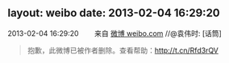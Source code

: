 layout: weibo
date: 2013-02-04 16:29:20
---
2013-02-04 16:29:20  &nbsp;&nbsp;&nbsp;&nbsp;&nbsp;&nbsp; 来自 <a href="http://weibo.com/" rel="nofollow">微博 weibo.com</a>
//@袁伟时: [话筒]
>  抱歉，此微博已被作者删除。查看帮助：http://t.cn/Rfd3rQV
